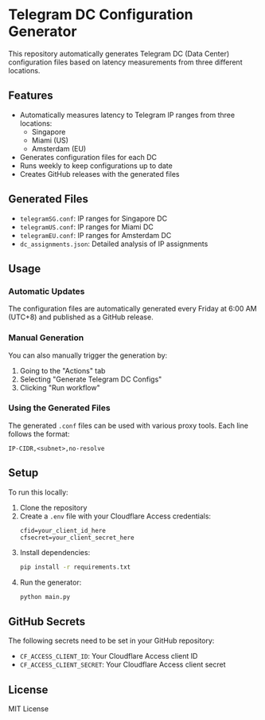 # Telegram DC Configuration Generator

This repository automatically generates Telegram DC (Data Center) configuration files based on latency measurements from three different locations.

## Features

- Automatically measures latency to Telegram IP ranges from three locations:
  - Singapore
  - Miami (US)
  - Amsterdam (EU)
- Generates configuration files for each DC
- Runs weekly to keep configurations up to date
- Creates GitHub releases with the generated files

## Generated Files

- `telegramSG.conf`: IP ranges for Singapore DC
- `telegramUS.conf`: IP ranges for Miami DC
- `telegramEU.conf`: IP ranges for Amsterdam DC
- `dc_assignments.json`: Detailed analysis of IP assignments

## Usage

### Automatic Updates

The configuration files are automatically generated every Friday at 6:00 AM (UTC+8) and published as a GitHub release.

### Manual Generation

You can also manually trigger the generation by:

1. Going to the "Actions" tab
2. Selecting "Generate Telegram DC Configs"
3. Clicking "Run workflow"

### Using the Generated Files

The generated `.conf` files can be used with various proxy tools. Each line follows the format:

```
IP-CIDR,<subnet>,no-resolve
```

## Setup

To run this locally:

1. Clone the repository
2. Create a `.env` file with your Cloudflare Access credentials:
   ```
   cfid=your_client_id_here
   cfsecret=your_client_secret_here
   ```
3. Install dependencies:
   ```bash
   pip install -r requirements.txt
   ```
4. Run the generator:
   ```bash
   python main.py
   ```

## GitHub Secrets

The following secrets need to be set in your GitHub repository:

- `CF_ACCESS_CLIENT_ID`: Your Cloudflare Access client ID
- `CF_ACCESS_CLIENT_SECRET`: Your Cloudflare Access client secret

## License

MIT License
